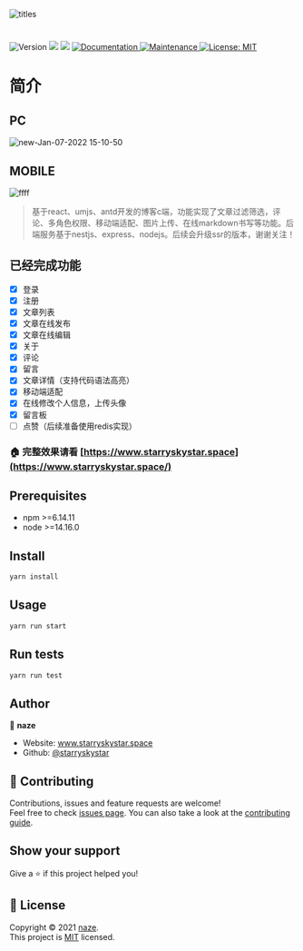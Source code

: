 ![titles](https://user-images.githubusercontent.com/26371465/148507692-80e082b8-a9f6-4487-ae4e-bd4eedb7c643.png)

<h1 align="center">


</h1>
<p>
  <img alt="Version" src="https://img.shields.io/badge/version-1.0.0-blue.svg?cacheSeconds=2592000" />
  <img src="https://img.shields.io/badge/npm-%3E%3D6.14.11-blue.svg" />
  <img src="https://img.shields.io/badge/node-%3E%3D14.16.0-blue.svg" />
  <a href="https://github.com/starryskystar/blog-c#readme" target="_blank">
    <img alt="Documentation" src="https://img.shields.io/badge/documentation-yes-brightgreen.svg" />
  </a>
  <a href="https://github.com/starryskystar/blog-c/graphs/commit-activity" target="_blank">
    <img alt="Maintenance" src="https://img.shields.io/badge/Maintained%3F-yes-green.svg" />
  </a>
  <a href="https://github.com/starryskystar/blog-c/blob/master/LICENSE" target="_blank">
    <img alt="License: MIT" src="https://img.shields.io/github/license/starryskystar/Blog-c" />
  </a>
</p>

# 简介

## PC
![new-Jan-07-2022 15-10-50](https://user-images.githubusercontent.com/26371465/148506253-d6a48920-34cd-4955-a0ae-38c9c247dced.gif)


## MOBILE

![ffff](https://user-images.githubusercontent.com/26371465/145363841-2fc1e244-482b-4baf-9396-ff46716715c9.gif)



> 基于react、umjs、antd开发的博客c端，功能实现了文章过滤筛选，评论、多角色权限、移动端适配、图片上传、在线markdown书写等功能。后端服务基于nestjs、express、nodejs。后续会升级ssr的版本，谢谢关注！


## 已经完成功能

- [x] 登录  
- [x] 注册  
- [x] 文章列表
- [x] 文章在线发布
- [x] 文章在线编辑
- [x] 关于  
- [x] 评论
- [x] 留言
- [x] 文章详情（支持代码语法高亮）
- [x] 移动端适配
- [x] 在线修改个人信息，上传头像
- [x] 留言板  
- [ ] 点赞（后续准备使用redis实现）

### 🏠 完整效果请看 [https://www.starryskystar.space](https://www.starryskystar.space/)


## Prerequisites

- npm >=6.14.11
- node >=14.16.0

## Install

```sh
yarn install
```

## Usage

```sh
yarn run start
```

## Run tests

```sh
yarn run test
```

## Author

👤 **naze**

* Website: www.starryskystar.space
* Github: [@starryskystar](https://github.com/starryskystar)

## 🤝 Contributing

Contributions, issues and feature requests are welcome!<br />Feel free to check [issues page](https://github.com/starryskystar/blog-c/issues). You can also take a look at the [contributing guide](https://github.com/starryskystar/blog-c/blob/master/CONTRIBUTING.md).

## Show your support

Give a ⭐️ if this project helped you!

## 📝 License

Copyright © 2021 [naze](https://github.com/starryskystar).<br />
This project is [MIT](https://github.com/starryskystar/blog-c/blob/master/LICENSE) licensed.
